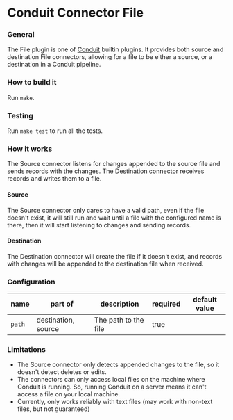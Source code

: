 # Conduit Connector File

### General
The File plugin is one of [Conduit](https://github.com/ConduitIO/conduit) builtin plugins.
It provides both source and destination File connectors, allowing for a file to be either
a source, or a destination in a Conduit pipeline.

### How to build it
Run `make`.

### Testing
Run `make test` to run all the tests.

### How it works
The Source connector listens for changes appended to the source file and 
sends records with the changes.
The Destination connector receives records and writes them to a file.

#### Source
The Source connector only cares to have a valid path, even if the file 
doesn't exist, it will still run and wait until a file with the configured
name is there, then it will start listening to changes and sending records.

#### Destination
The Destination connector will create the file if it doesn't exist, and 
records with changes will be appended to the destination file when received.

### Configuration

| name | part of            | description         | required | default value |
|------|--------------------|---------------------|----------|---------------|
|`path`|destination, source |The path to the file |true      |               |

### Limitations
* The  Source connector only detects appended changes to the file, so it
  doesn't detect deletes or edits.
* The connectors can only access local files on the machine where Conduit
  is running. So, running Conduit on a server means it can't access a file
  on your local machine.
* Currently, only works reliably with text files (may work with non-text
  files, but not guaranteed)


